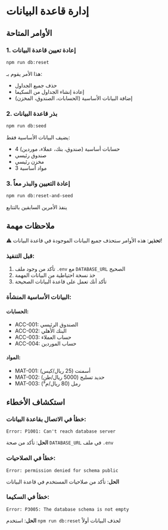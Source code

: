 # إدارة قاعدة البيانات

## الأوامر المتاحة

### 1. إعادة تعيين قاعدة البيانات
```bash
npm run db:reset
```
هذا الأمر يقوم بـ:
- حذف جميع الجداول
- إعادة إنشاء الجداول من السكيما
- إضافة البيانات الأساسية (الحسابات، الصندوق، المخزن)

### 2. بذر قاعدة البيانات
```bash
npm run db:seed
```
يضيف البيانات الأساسية فقط:
- 4 حسابات أساسية (صندوق، بنك، عملاء، موردين)
- صندوق رئيسي
- مخزن رئيسي
- 3 مواد أساسية

### 3. إعادة التعيين والبذر معاً
```bash
npm run db:reset-and-seed
```
ينفذ الأمرين السابقين بالتتابع

## ملاحظات مهمة

⚠️ **تحذير**: هذه الأوامر ستحذف جميع البيانات الموجودة في قاعدة البيانات!

### قبل التنفيذ:
1. تأكد من وجود ملف `.env` مع `DATABASE_URL` الصحيح
2. خذ نسخة احتياطية من البيانات المهمة
3. تأكد أنك تعمل على قاعدة البيانات الصحيحة

### البيانات الأساسية المنشأة:

#### الحسابات:
- ACC-001: الصندوق الرئيسي
- ACC-002: البنك الأهلي
- ACC-003: حساب العملاء
- ACC-004: حساب الموردين

#### المواد:
- MAT-001: أسمنت (25 ريال/كيس)
- MAT-002: حديد تسليح (5000 ريال/طن)
- MAT-003: رمل (80 ريال/م³)



## استكشاف الأخطاء

### خطأ في الاتصال بقاعدة البيانات:
```
Error: P1001: Can't reach database server
```
**الحل**: تأكد من صحة `DATABASE_URL` في ملف `.env`

### خطأ في الصلاحيات:
```
Error: permission denied for schema public
```
**الحل**: تأكد من صلاحيات المستخدم في قاعدة البيانات

### خطأ في السكيما:
```
Error: P3005: The database schema is not empty
```
**الحل**: استخدم `npm run db:reset` لحذف البيانات أولاً